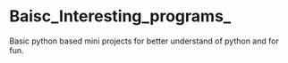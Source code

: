 # Baisc_Interesting_programs_
Basic python based mini projects for better understand of python and for fun.
